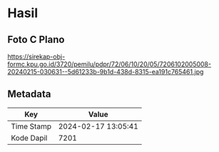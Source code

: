 # Hasil

## Foto C Plano

https://sirekap-obj-formc.kpu.go.id/3720/pemilu/pdpr/72/06/10/20/05/7206102005008-20240215-030631--5d61233b-9b1d-438d-8315-ea191c765461.jpg


## Metadata

| Key        | Value               |
| ---------- | ------------------- |
| Time Stamp | 2024-02-17 13:05:41 |
| Kode Dapil | 7201                |



